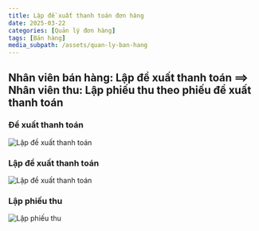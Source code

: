 ```yaml
---
title: Lập đề xuất thanh toán đơn hàng
date: 2025-03-22
categories: [Quản lý đơn hàng]
tags: [Bán hàng]  
media_subpath: /assets/quan-ly-ban-hang
---
```


## Nhân viên bán hàng: Lập đề xuất thanh toán ==> Nhân viên thu: Lập phiếu thu theo phiếu đề xuất thanh toán

### Đề xuất thanh toán
![Lập đề xuất thanh toán](https://i.imgur.com/40s9zPz.jpg)

### Lập đề xuất thanh toán
![Lập đề xuất thanh toán](https://i.imgur.com/X4GxNBD.jpg)

### Lập phiếu thu
![Lập phiếu thu](/lap-phieu-thu.jpeg)

###